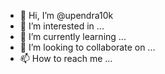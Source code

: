 - 👋 Hi, I’m @upendra10k
- 👀 I’m interested in ...
- 🌱 I’m currently learning ...
- 💞️ I’m looking to collaborate on ...
- 📫 How to reach me ...

<!---
upendra10k/upendra10k is a ✨ special ✨ repository because its `README.md` (this file) appears on your GitHub profile.
You can click the Preview link to take a look at your changes.
--->
